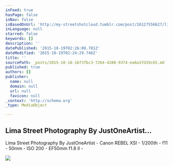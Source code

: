 ```yaml
---
inFeed: true
hasPage: false
inNav: false
isBasedOnUrl: 'http://my-streetshotcloud.tumblr.com/post/26127556627/lima-street-photography-by-justoneartist-canon'
inLanguage: null
starred: false
keywords: []
description: ''
datePublished: '2015-10-19T02:26:08.781Z'
dateModified: '2015-10-19T02:24:29.746Z'
title: ''
sourcePath: _posts/2015-10-18-1673fbc3-7264-4288-9374-ea6a37d19c65.md
published: true
authors: []
publisher:
  name: null
  domain: null
  url: null
  favicon: null
_context: 'http://schema.org'
_type: MediaObject

---
```

<article style=""><h1>Lima Street Photography By JustOneArtist...</h1><p>Lima Street Photography By JustOneArtist - Canon REBEL XSI - 1/200th - f11 - 50mm - ISO 200 - EF50mm f1.8 II -</p><img src="http://40.media.tumblr.com/tumblr_m6d7yiEekM1rzlmeco1_500.jpg" /></article>
